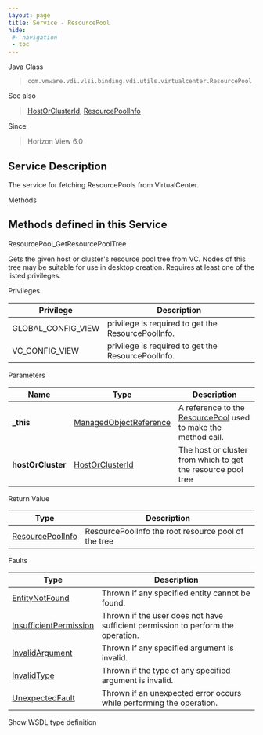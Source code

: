 ```yaml
---
layout: page
title: Service - ResourcePool
hide:
 #- navigation
 - toc
---
```


  
  
  



Java Class  
> `com.vmware.vdi.vlsi.binding.vdi.utils.virtualcenter.ResourcePool`

See also  
> [HostOrClusterId](vdi.entity.HostOrClusterId.md), [ResourcePoolInfo](vdi.utils.virtualcenter.ResourcePool.ResourcePoolInfo.md)

Since  
> Horizon View 6.0


  


## Service Description

The service for fetching ResourcePools from VirtualCenter. 

Methods

Methods defined in this Service   
---  
ResourcePool_GetResourcePoolTree  
  



Gets the given host or cluster's resource pool tree from VC. Nodes of this tree may be suitable for use in desktop creation. Requires at least one of the listed privileges. 

Privileges 

Privilege |  Description   
---|---  
GLOBAL_CONFIG_VIEW|  privilege is required to get the ResourcePoolInfo.   
VC_CONFIG_VIEW|  privilege is required to get the ResourcePoolInfo.   
  


Parameters 

Name| Type| Description  
---|---|---  
**_this**| [ManagedObjectReference](vmodl.ManagedObjectReference.md)|  A reference to the [ResourcePool](vdi.utils.virtualcenter.ResourcePool.md) used to make the method call.   
**hostOrCluster**| [HostOrClusterId](vdi.entity.HostOrClusterId.md)|  The host or cluster from which to get the resource pool tree   
  
  


Return Value 

Type |  Description   
---|---  
[ResourcePoolInfo](vdi.utils.virtualcenter.ResourcePool.ResourcePoolInfo.md)| ResourcePoolInfo the root resource pool of the tree  
  


Faults 

Type |  Description   
---|---  
[EntityNotFound](vdi.fault.EntityNotFound.md)| Thrown if any specified entity cannot be found.  
[InsufficientPermission](vdi.fault.InsufficientPermission.md)| Thrown if the user does not have sufficient permission to perform the operation.  
[InvalidArgument](vdi.fault.InvalidArgument.md)| Thrown if any specified argument is invalid.  
[InvalidType](vdi.fault.InvalidType.md)| Thrown if the type of any specified argument is invalid.  
[UnexpectedFault](vdi.fault.UnexpectedFault.md)| Thrown if an unexpected error occurs while performing the operation.  
  
Show WSDL type definition

  
  
  
  
  
  
  
